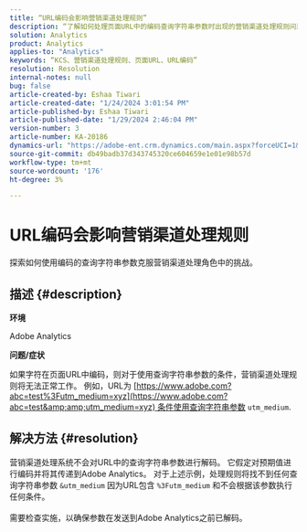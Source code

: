 ```yaml
---
title: “URL编码会影响营销渠道处理规则”
description: “了解如何处理页面URL中的编码查询字符串参数时出现的营销渠道处理规则问题。”
solution: Analytics
product: Analytics
applies-to: "Analytics"
keywords: “KCS、营销渠道处理规则、页面URL、URL编码”
resolution: Resolution
internal-notes: null
bug: false
article-created-by: Eshaa Tiwari
article-created-date: "1/24/2024 3:01:54 PM"
article-published-by: Eshaa Tiwari
article-published-date: "1/29/2024 2:46:04 PM"
version-number: 3
article-number: KA-20186
dynamics-url: "https://adobe-ent.crm.dynamics.com/main.aspx?forceUCI=1&pagetype=entityrecord&etn=knowledgearticle&id=eff55780-c9ba-ee11-a569-6045bd006268"
source-git-commit: db49badb37d343745320ce604659e1e01e98b57d
workflow-type: tm+mt
source-wordcount: '176'
ht-degree: 3%

---
```


# URL编码会影响营销渠道处理规则


探索如何使用编码的查询字符串参数克服营销渠道处理角色中的挑战。

## 描述 {#description}


<b>环境</b>

Adobe Analytics

<b>问题/症状</b>

如果字符在页面URL中编码，则对于使用查询字符串参数的条件，营销渠道处理规则将无法正常工作。 例如，URL为 [https://www.adobe.com?abc=test%3Futm_medium=xyz](https://www.adobe.com?abc=test&amp;amp;utm_medium=xyz) 条件使用查询字符串参数 `utm_medium`.


## 解决方法 {#resolution}

营销渠道处理系统不会对URL中的查询字符串参数进行解码。 它假定对预期值进行编码并将其传递到Adobe Analytics。 对于上述示例，处理规则将找不到任何查询字符串参数 `&utm_medium` 因为URL包含 `%3Futm_medium` 和不会根据该参数执行任何条件。<br> <br>需要检查实施，以确保参数在发送到Adobe Analytics之前已解码。